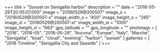 +++
title = "Sunset on Senigallia harbor"
description = ""
date = "2016-05-29T20:05:07.000"
image = "20160529@200507"
image_s = "20160529@200507-s"
image_width_s = "400"
image_height_s = "265"
image_xl = "20160529@200507-xl"
image_width_xl = "1000"
image_height_xl = "663"
gps_latitude = ""
gps_longitude = ""
phototags = [ "2016", "2016-05", "2016-05-29", "Ancona", "Europe", "Italy", "Marche", "Senigallia", "boat", "cloud", "evening", "harbor", "sunset" ]
galleries = [ "2016 Timeline", "Senigallia City and Seaside" ]
+++
